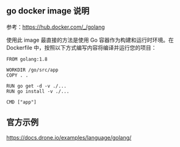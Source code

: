 ## go docker image 说明

参考：https://hub.docker.com/_/golang

使用此 image 最直接的方法是使用 Go 容器作为构建和运行时环境。在 Dockerfile 中，按照以下方式编写内容将编译并运行您的项目：

```
FROM golang:1.8

WORKDIR /go/src/app
COPY . .

RUN go get -d -v ./...
RUN go install -v ./...

CMD ["app"]
```

## 官方示例

https://docs.drone.io/examples/language/golang/